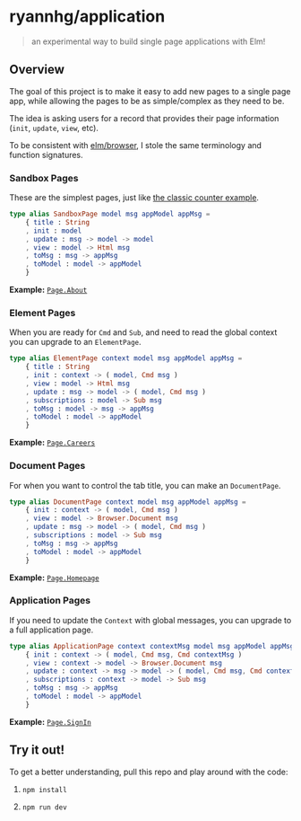 # ryannhg/application
> an experimental way to build single page applications with Elm!

## Overview

The goal of this project is to make it easy to add new pages to a single page app, while allowing the pages to be as simple/complex as they need to be.

The idea is asking users for a record that provides their page information (`init`, `update`, `view`, etc).

To be consistent with [elm/browser](https://package.elm-lang.org/packages/elm/browser/latest/Browser), I stole the same terminology and function signatures.

### Sandbox Pages

These are the simplest pages, just like [the classic counter example](https://guide.elm-lang.org).

```elm
type alias SandboxPage model msg appModel appMsg =
    { title : String
    , init : model
    , update : msg -> model -> model
    , view : model -> Html msg
    , toMsg : msg -> appMsg
    , toModel : model -> appModel
    }
```

__Example:__ [`Page.About`](./src/Page/About.elm)

### Element Pages

When you are ready for `Cmd` and `Sub`, and need to read the global context you can upgrade to an `ElementPage`.

```elm
type alias ElementPage context model msg appModel appMsg =
    { title : String
    , init : context -> ( model, Cmd msg )
    , view : model -> Html msg
    , update : msg -> model -> ( model, Cmd msg )
    , subscriptions : model -> Sub msg
    , toMsg : model -> msg -> appMsg
    , toModel : model -> appModel
    }
```

__Example:__ [`Page.Careers`](./src/Page/Careers.elm)

### Document Pages

For when you want to control the tab title, you can make an `DocumentPage`.

```elm
type alias DocumentPage context model msg appModel appMsg =
    { init : context -> ( model, Cmd msg )
    , view : model -> Browser.Document msg
    , update : msg -> model -> ( model, Cmd msg )
    , subscriptions : model -> Sub msg
    , toMsg : msg -> appMsg
    , toModel : model -> appModel
    }
```

__Example:__ [`Page.Homepage`](./src/Page/Homepage.elm)


### Application Pages

If you need to update the `Context` with global messages, you can upgrade to a full application page.

```elm
type alias ApplicationPage context contextMsg model msg appModel appMsg =
    { init : context -> ( model, Cmd msg, Cmd contextMsg )
    , view : context -> model -> Browser.Document msg
    , update : context -> msg -> model -> ( model, Cmd msg, Cmd contextMsg )
    , subscriptions : context -> model -> Sub msg
    , toMsg : msg -> appMsg
    , toModel : model -> appModel
    }
```

__Example:__ [`Page.SignIn`](./src/Page/SignIn.elm)


## Try it out!

To get a better understanding, pull this repo and play around with the code:

1. `npm install`

1. `npm run dev`